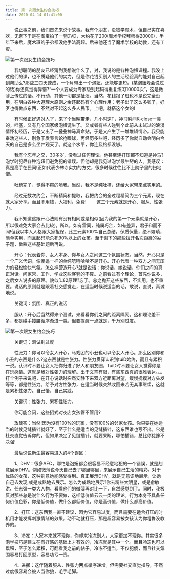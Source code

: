 ```yaml
---
title: 第一次跟女生约会技巧
date: 2020-04-14 01:41:00
---
```




　　说正事之前，我们首先来说个故事。我有个朋友，没钱学魔术，但自己实在喜欢，无奈下于是在淘宝拍了一套DVD，大约花了200(魔术学校拜师得20000)，半年下来后，魔术班的子弟都没他手法高超。后来他还当了魔术学校的助教，还有工资。

![第一次跟女生约会技巧](/img/0b7df860b70aa606988070e71cd9929b.jpg)

　　我想聪明的朋友已经猜到我想说什么了，对，我说的是各种泡妞课程。我没上过他们的课，也不质疑他们的实力，但是你花钱买别人的生活经验真的能对自己起到帮助么?那些三四天速成，一个月带出一个泡妞，还能够更短。(某泡妞峰会说过的话)你还真觉得靠谱?“一个人要成为专家级别起码得重复练习10000次”，这是微薄上传过的话。不行动，其他一切都是扯淡。当然，花钱报了班也不是说完全没用，在明白各种大道理大原则之余还起码有个心理作用：老子出了这么多钱了，好歹也得做点东西，不然对不起这么多人民币。上吧，就搭这个女的!

　　有时候正好遇对人了，来了个当晚带走，几小时速T，神马瞬间K-close一类的，哇塞，又有几个国家级泡妞诞生了。又或者有些人碰到个此前从未试过的浪漫情怀初经历，于是又出了一叠叠神马真命贴，于是又产生了一堆堆矫情帝。我只能奉劝这些人，别急于发表言论抢眼球，再经历多些吧，经历多了你就自动会明白今天的自己是多么坐井观天了。就这个水平，你连及格都没够。

　　我有个忘年之交，30多岁，没看过任何理论。他甚至连打压都不知道是神马?泡学时犯尽各种泡妞们避免犯的错误。但他却是我见过泡学最牛掰的人。我感叹：真是高手在民间!正如代表少林寺实力的方丈，很多时候往往比不上院子里的扫地僧。

　　吐槽完了，觉得不爽的喷我。当然，我不是纯吐槽，还给大家带来点实用的。

　　经过无数次约会，不断精简和提取，我把约会的全过程精简为三个元素，现在就大家分享。而且不用钱，大福利，免费! 　　这三个元素就是开心、服从、性张力。

　　我不知道这跟开心法则有没有相同或是相似(因为我的第一个元素就是开心，所以很难免大家会去比较)，所以，如有雷同，纯属巧合，如有差异，君子和而不同!但我以本人人格跟大家担保，此三元素100%自己总结，保质保量，绝不繁琐，简单实用，而且起码能杀死90%以上的女孩。至于剩下的那些拉开名次距离的尖子题，做熟这些基础题后再说。

　　开心：代表着你、女人本身、你与女人之间这三个氛围状态。当然，开心只是一个广义代词，像傻逼一样的单纯嘻嘻哈哈不是开心。开心代表一种双方之间无压力的轻松愉快气氛。怎么样营造开心?就是说话：你说话，她说话，你们之间的真正对话。问家常、工作、学业这些客套的不算。之前看过有个理论，首先你说多，之后女人说多的原理。貌似叫82原理?忘了。总之抛开这些东西，不实用，也不重要。说话的原则就是跟着社交感觉走，在适当时候说适当的话，敢说，直说，真诚地说。

　　关键词：氛围、真正的说话

　　服从：开心后当然得来个测试，来看看你们之间的距离隔阂。这和理论差不多，都是碰手搂腰循序渐进一类。但要提醒一点就是，千万别过度。

![第一次跟女生约会技巧](/img/512bf0eb5887cc2a6a7833c8a3201d9e.jpg)

　　关键词：测试别过度

　　性张力：你可以令女人开心，马戏团的小丑也可以令女人开心。那么区别你和小丑的东西是什么?这东西就是性张力。性张力贯穿认识到tuiD始终，而且有累积一说。认识时不要让女人把你归进了好人和朋友圈，TuiD时不要让女人觉得你是在玩感情。这就是我对性张力的理解。出于文笔有限，有些东西真的很难表达。。。打个例子来说吧，在开心说话时突然安静下来双方近距离对望，缓慢抚摸对方头发等等，都是性张力。给予对方性张力，在适当时候突然收回来若无其事继续，这就是累积性张力。自己悟，自己实践。

　　关键词：性张力、累积性张力。

　　你可能会问，这些招式对夜店女孩管不管用?

　　玫瑰答：当然!因为没有100%的玩家，没有100%的邻家女孩。你只要在她适当的时候见缝插针就好了，至于什么是适当的见缝插针，这东西谁也写不出。它是社交直觉告诉你的，但如果决定了见缝插针，就要果断，哪怕插错，总比你犹豫不决强!

　　最后说说新生最容易进入的4个误区：

　　1、DHV：很多AFC，哪怕是泡妞都会很容易不经意地犯的一个错误，就是刻意展示DHV。例如微薄说今天自己去了哪里哪里，来展示自己生活的精彩。对于优质的女孩，这种刻意她能感受得到。真正展示DHV，就是无意识地展示，让她自己去发现;或是成熟地去展示。怎么为成熟地展示?你去粉些大明星，或是俞敏洪、任志强一类大人物，看看他们的微薄再对比一下，自然感觉到了。同时，我极反对那些总是说什么行为不要做，这样低价值云云一类的理论。行为本身不具备任何价值色彩，你是低价值，做什么都低价值，你是高价值，做什么都高价值。

　　2、打压：这东西我一直不建议，因为它容易过度，而且需要在适合打压的时机用才能发挥刺激情绪的效果。动不动就打压，那是超容易被女孩认为你粗鲁没教养的。

　　3、冷冻：人家本来就不理你，你却来冷冻别人，人家更加不理你。其实很多泡学技巧是建立在有好感的基础上才有效的，冷冻就是其中一个。而且冷冻也可以累积，至于怎么累积，可翻看我之前的帖子。冷冻不适当，不仅犯傻，而且社交氛围容易打回原型，容易功亏一篑。

　　4、进挪：这伴随着服从、性张力两点循序递增。但需要社交直觉指导，不然过度很容易会被人当你狼，毛手毛脚。